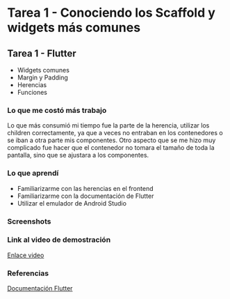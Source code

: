 # Tarea 1 - Conociendo los Scaffold y widgets más comunes

## Tarea 1 - Flutter

- Widgets comunes
- Margin y Padding
- Herencias
- Funciones

### Lo que me costó más trabajo

Lo que más consumió mi tiempo fue la parte de la herencia, utilizar los children correctamente, ya que a veces no entraban en los contenedores o se iban a otra parte mis componentes. Otro aspecto que se me hizo muy complicado fue hacer que el contenedor no tomara el tamaño de toda la pantalla, sino que se ajustara a los componentes.

### Lo que aprendí

- Familiarizarme con las herencias en el frontend
- Familiarizarme con la documentación de Flutter
- Utilizar el emulador de Android Studio

### Screenshots

### Link al video de demostración

[Enlace video](https://youtu.be/1gLVyshXhIs)

### Referencias

[Documentación Flutter](https://docs.flutter.dev/ui/widgets/basics)
